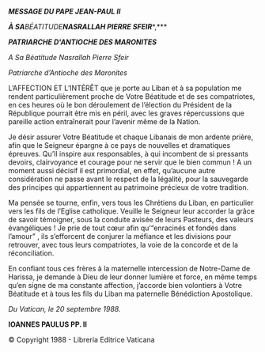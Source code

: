 ***MESSAGE DU PAPE JEAN-PAUL II***

***À SA**BÉATITUDE******NASRALLAH PIERRE SFEIR******,***

***PATRIARCHE D'ANTIOCHE DES MARONITES***

*A Sa Béatitude Nasrallah Pierre Sfeir*

*Patriarche d’Antioche des Maronites*

L’AFFECTION ET L’INTÉRÊT que je porte au Liban et à sa population me rendent particulièrement proche de Votre Béatitude et de ses compatriotes, en ces heures où le bon déroulement de l’élection du Président de la République pourrait être mis en péril, avec les graves répercussions que pareille action entraînerait pour l’avenir même de la Nation.

Je désir assurer Votre Béatitude et chaque Libanais de mon ardente prière, afin que le Seigneur épargne à ce pays de nouvelles et dramatiques épreuves. Qu’Il inspire aux responsables, à qui incombent de si pressants devoirs, clairvoyance et courage pour ne servir que le bien commun ! A un moment aussi décisif il est primordial, en effet, qu’aucune autre considération ne passe avant le respect de la légalité, pour la sauvegarde des principes qui appartiennent au patrimoine précieux de votre tradition.

Ma pensée se tourne, enfin, vers tous les Chrétiens du Liban, en particulier vers les fils de l’Eglise catholique. Veuille le Seigneur leur accorder la grâce de savoir témoigner, sous la conduite avisée de leurs Pasteurs, des valeurs évangéliques ! Je prie de tout cœur afin qu’“enracinés et fondés dans l’amour” , ils s’efforcent de conjurer la méfiance et les divisions pour retrouver, avec tous leurs compatriotes, la voie de la concorde et de la réconciliation.

En confiant tous ces frères à la maternelle intercession de Notre-Dame de Harissa, je demande à Dieu de leur donner lumière et force, en même temps qu’en signe de ma constante affection, j’accorde bien volontiers à Votre Béatitude et à tous les fils du Liban ma paternelle Bénédiction Apostolique.

*Du Vatican, le 20 septembre 1988.*

**IOANNES PAULUS PP. II**

© Copyright 1988 - Libreria Editrice Vaticana